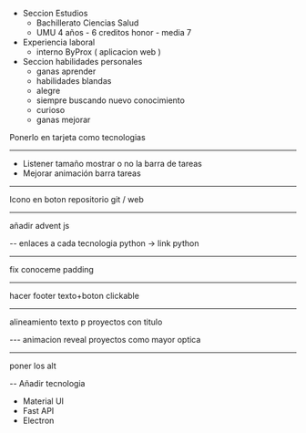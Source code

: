 * Seccion Estudios
    - Bachillerato Ciencias Salud
    - UMU 4 años - 6 creditos honor - media 7
* Experiencia laboral
    - interno ByProx ( aplicacion web )
* Seccion habilidades personales
    - ganas aprender
    - habilidades blandas
    - alegre
    - siempre buscando nuevo conocimiento
    - curioso
    - ganas mejorar


Ponerlo en tarjeta como tecnologias


----

* Listener tamaño mostrar o no la barra de tareas
* Mejorar animación barra tareas


----

Icono en boton repositorio git / web


--- 

añadir advent js


-- enlaces a cada tecnologia python -> link python


---


fix conoceme padding

---


hacer footer texto+boton clickable


---

alineamiento texto p proyectos con titulo


--- animacion reveal proyectos como mayor optica


---

poner los alt

-- 
Añadir tecnologia
* Material UI
* Fast API
* Electron



